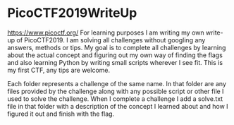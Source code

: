 # PicoCTF2019WriteUp
<https://www.picoctf.org/>
For learning purposes I am writing my own write-up of PicoCTF2019. I am solving all challenges without googling any answers, 
methods or tips. My goal is to complete all challenges by learning about the actual concept and figuring out my own way of 
finding the flags and also learning Python by writing small scripts wherever I see fit. 
This is my first CTF, any tips are welcome.

Each folder represents a challenge of the same name. In that folder are any files provided by the challenge along with any
possible script or other file I used to solve the challenge. When I complete a challenge I add a solve.txt file in that 
folder with a description of the concept I learned about and how I figured it out and finish with the flag.

